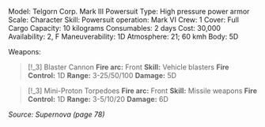 Model: Telgorn Corp. Mark III Powersuit
Type: High pressure power armor
Scale: Character
Skill: Powersuit operation: Mark VI
Crew: 1
Cover: Full
Cargo Capacity: 10 kilograms
Consumables: 2 days
Cost: 30,000
Availability: 2, F
Maneuverability: 1D
Atmosphere: 21; 60 kmh
Body: 5D

Weapons:

> [!_3] Blaster Cannon
> **Fire arc:** Front
> **Skill:** Vehicle blasters
> **Fire Control:** 1D
> **Range:** 3-25/50/100
> **Damage:** 5D

> [!_3] Mini-Proton Torpedoes
> **Fire arc:** Front
> **Skill:** Missile weapons
> **Fire Control:** 1D
> **Range:** 3-5/10/20
> **Damage:** 6D


*Source: Supernova (page 78)*